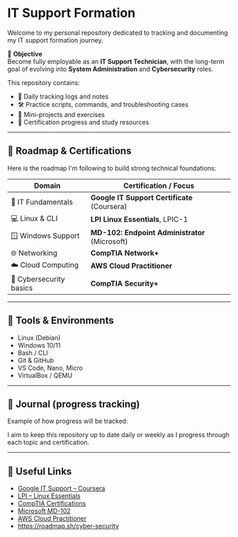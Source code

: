 # IT Support Formation

Welcome to my personal repository dedicated to tracking and documenting my IT support formation journey.

🎯 **Objective**  
Become fully employable as an **IT Support Technician**, with the long-term goal of evolving into **System Administration** and **Cybersecurity** roles.

This repository contains:
- 📘 Daily tracking logs and notes
- 🛠️ Practice scripts, commands, and troubleshooting cases
- 🧪 Mini-projects and exercises
- 📄 Certification progress and study resources

---

## 📍 Roadmap & Certifications

Here is the roadmap I'm following to build strong technical foundations:

| Domain                  | Certification / Focus                            |
|-------------------------|--------------------------------------------------|
| 🧠 IT Fundamentals       | **Google IT Support Certificate** (Coursera)     |
| 💻 Linux & CLI          | **LPI Linux Essentials**, LPIC-1                 |
| 🪟 Windows Support       | **MD-102: Endpoint Administrator** (Microsoft)  |
| 🌐 Networking            | **CompTIA Network+**                             |
| ☁️ Cloud Computing       | **AWS Cloud Practitioner**                       |
| 🔐 Cybersecurity basics  | **CompTIA Security+**                            |

---

## 🧰 Tools & Environments

- Linux (Debian)
- Windows 10/11
- Bash / CLI
- Git & GitHub
- VS Code, Nano, Micro
- VirtualBox / QEMU

---

## 📆 Journal (progress tracking)

Example of how progress will be tracked:

I aim to keep this repository up to date daily or weekly as I progress through each topic and certification.

---

## 📎 Useful Links

- [Google IT Support – Coursera](https://www.coursera.org/professional-certificates/google-it-support)
- [LPI – Linux Essentials](https://www.lpi.org/our-certifications/linux-essentials-overview/)
- [CompTIA Certifications](https://www.comptia.org/)
- [Microsoft MD-102](https://learn.microsoft.com/en-us/certifications/exams/md-102/)
- [AWS Cloud Practitioner](https://aws.amazon.com/certification/certified-cloud-practitioner/)
- https://roadmap.sh/cyber-security

